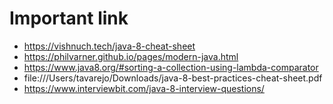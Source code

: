 # Important link
* https://vishnuch.tech/java-8-cheat-sheet
* https://philvarner.github.io/pages/modern-java.html
* https://www.java8.org/#sorting-a-collection-using-lambda-comparator
* file:///Users/tavarejo/Downloads/java-8-best-practices-cheat-sheet.pdf
* https://www.interviewbit.com/java-8-interview-questions/
